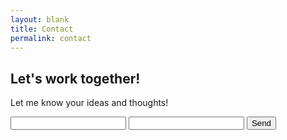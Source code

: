 ```yaml
---
layout: blank
title: Contact
permalink: contact
---
```


## Let's work together!

Let me know your ideas and thoughts!


<form action="https://formspree.io/f/xgepqgne" method="POST">
  <input type="text" name="name">
  <input type="email" name="_replyto">
  <input type="submit" value="Send">
</form>